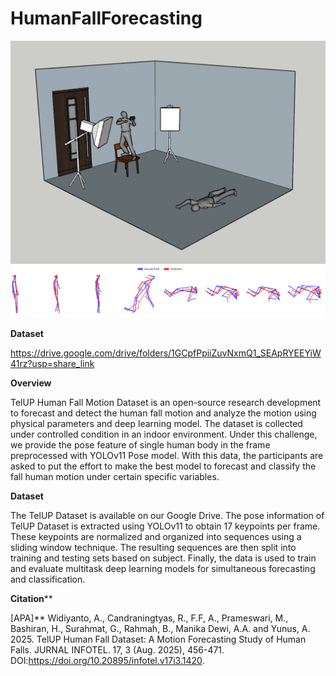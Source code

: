 # HumanFallForecasting

![Project Logo](https://github.com/AndiDemon-Lab/HumanFallForecasting/blob/main/Figures/camera_position.png)
![Project Logo](https://github.com/AndiDemon-Lab/HumanFallForecasting/blob/main/Figures/prediction_sequence.jpg)

**Dataset**

https://drive.google.com/drive/folders/1GCpfPpiiZuvNxmQ1_SEApRYEEYiW41rz?usp=share_link

**Overview**

TelUP Human Fall Motion Dataset is an open-source research development to forecast and detect the human fall motion and analyze the motion using physical parameters and deep learning model. The dataset is collected under controlled condition in an indoor environment. Under this challenge, we provide the pose feature of single human body in the frame preprocessed with YOLOv11 Pose model. With this data, the participants are asked to put the effort to make the best model to forecast and classify the fall human motion under certain specific variables.

**Dataset**

The TelUP Dataset is available on our Google Drive. The pose information of TelUP Dataset is extracted using YOLOv11 to obtain 17 keypoints per frame. These keypoints are normalized and organized into sequences using a sliding window technique. The resulting sequences are then split into training and testing sets based on subject. 
Finally, the data is used to train and evaluate multitask deep learning models for simultaneous forecasting and classification. 

**Citation****

[APA]** Widiyanto, A., Candraningtyas, R., F.F, A., Prameswari, M., Bashiran, H., Surahmat, G., Rahmah, B., Manika Dewi, A.A. and Yunus, A. 2025. TelUP Human Fall Dataset: A Motion Forecasting Study of Human Falls. JURNAL INFOTEL. 17, 3 (Aug. 2025), 456-471. DOI:https://doi.org/10.20895/infotel.v17i3.1420.
